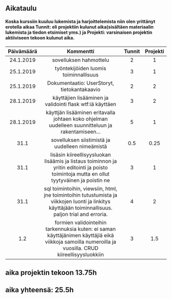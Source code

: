 
## Aikataulu

#### Koska kurssiin kuuluu lukemista ja harjoittelemista niin olen yrittänyt erotella aikaa Tunnit: eli projektiin kulunut aika(sisältäen materiaalin lukemista ja tiedon etsimiset yms.) ja Projekti: varsinaisen projektin aktiiviseen tekoon kulunut aika.

| Päivämäärä | Kommentti | Tunnit | Projekti |
|:---:|:---:|:---:|:---:|
| 24.1.2019 | sovelluksen hahmottelu | 2 | 1 |
| 25.1.2019 | työntekijöiden luomis toiminnallisuus | 3 | 1 |
| 25.1.2019 | Dokumentaatio: UserStoryt, tietokantakaavio | 2 | 2 |
| 28.1.2019 | käyttäjien lisääminen ja validointi flask wtf:iä käyttäen| 3 | 2 |
| 28.1.2019 | käyttjän lisääminen eritavalla johtaen koko ohjelman uudelleen suunnitteluun ja rakentamiseen... | 5 | 1 |
| 31.1 | sovelluksen siistimistä ja uudelleen nimeämistä | 0.5 | 0.25 |
| 31.1 | lisäsin kiireellisyysluokan lisäämis ja listaus toiminnon ja yritin editointi ja poisto toimintoja mutta en ollut tyytyväinen ja poistin ne | 3 | 1 |
| 31.1 | sql toimintoihin, viewsiin, html, jne toimintoihin tutustumista ja viikkojen luonti ja linkitys käyttäjään toiminnallisuus. paljon trial and erroria. | 4 | 2 |
| 1.2 | formien validointeihin tarkennuksia kuten: ei saman käyttäjänimen käyttäjiä eikä viikkoja samoilla numeroilla ja vuosilla. CRUD kiireellisyysluokkiin | 3 | 1.5 |

## aika projektin tekoon 13.75h
## aika yhteensä: 25.5h
